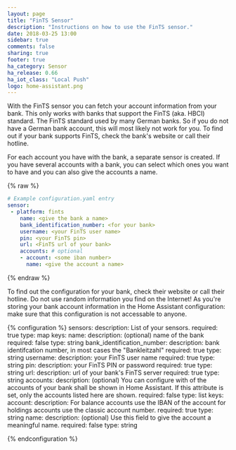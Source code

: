 ```yaml
---
layout: page
title: "FinTS Sensor"
description: "Instructions on how to use the FinTS sensor."
date: 2018-03-25 13:00
sidebar: true
comments: false
sharing: true
footer: true
ha_category: Sensor
ha_release: 0.66
ha_iot_class: "Local Push"
logo: home-assistant.png
---
```


With the FinTS sensor you can fetch your account information from your bank. This only works with banks that support the FinTS (aka. HBCI) standard. The FinTS standard used by many German banks. So if you do not have a German bank account, this will most likely not work for you. To find out if your bank supports FinTS, check the bank's website or call their hotline.

For each account you have with the bank, a separate sensor is created. If you have several accounts with a bank, you can select which ones you want to have and you can also give the accounts a name.

{% raw %}
```yaml
# Example configuration.yaml entry
sensor:
 - platform: fints
    name: <give the bank a name> 
    bank_identification_number: <for your bank>
    username: <your FinTS user name>
    pin: <your FinTS pin>
    url: <FinTS url of your bank>
    accounts: # optional
    - account: <some iban number>
      name: <give the account a name>
```
{% endraw %}

To find out the configuration for your bank, check their website or call their hotline. Do not use random information you find on the Internet! As you're storing your bank account information in the Home Assistant configuration: make sure that this configuration is not accessable to anyone.

{% configuration %}
  sensors:
    description: List of your sensors.
    required: true
    type: map
    keys:
      name:
        description: (optional) name of the bank
        required: false
        type: string
      bank_identification_number: 
        description: bank identifcation number, in most cases the "Bankleitzahl"
        required: true
        type: string
      username: 
        description: your FinTS user name
        required: true
        type: string
      pin:
        description: your FinTS PIN or password
        required: true
        type: string
      url: 
        description: url of your bank's FinTS server
        required: true
        type: string
      accounts:
        description: (optional) You can configure with of the accounts of your bank shall be shown in Home Assistant. If this attribute is set, only the accounts listed here are shown. 
        required: false
        type: list
        keys: 
          account:
            description: For balance accounts use the IBAN of the account for holdings accounts use the classic account number.
            required: true
            type: string
          name:
            description: (optional) Use this field to give the account a meaningful name.
            required: false
            type: string           

{% endconfiguration %}


